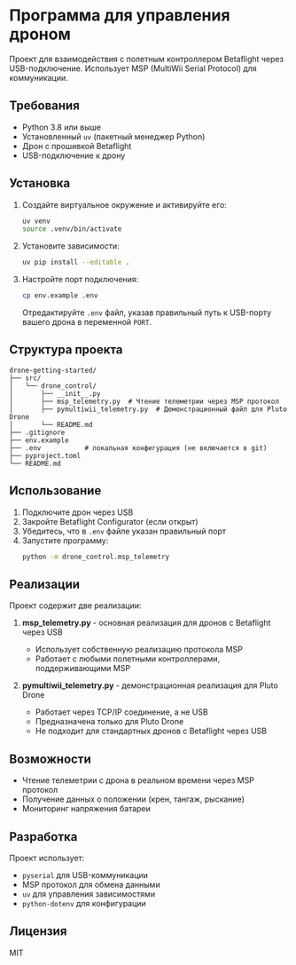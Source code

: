 # Программа для управления дроном

Проект для взаимодействия с полетным контроллером Betaflight через USB-подключение. Использует MSP (MultiWii Serial Protocol) для коммуникации.

## Требования

- Python 3.8 или выше
- Установленный `uv` (пакетный менеджер Python)
- Дрон с прошивкой Betaflight
- USB-подключение к дрону

## Установка

1. Создайте виртуальное окружение и активируйте его:
   ```bash
   uv venv
   source .venv/bin/activate
   ```

2. Установите зависимости:
   ```bash
   uv pip install --editable .
   ```

3. Настройте порт подключения:
   ```bash
   cp env.example .env
   ```
   Отредактируйте `.env` файл, указав правильный путь к USB-порту вашего дрона в переменной `PORT`.

## Структура проекта

```
drone-getting-started/
├── src/
│   └── drone_control/
│       ├── __init__.py
│       ├── msp_telemetry.py  # Чтение телеметрии через MSP протокол
│       ├── pymultiwii_telemetry.py  # Демонстрационный файл для Pluto Drone
│       └── README.md
├── .gitignore
├── env.example
├── .env           # локальная конфигурация (не включается в git)
├── pyproject.toml
└── README.md
```

## Использование

1. Подключите дрон через USB
2. Закройте Betaflight Configurator (если открыт)
3. Убедитесь, что в `.env` файле указан правильный порт
4. Запустите программу:
   ```bash
   python -m drone_control.msp_telemetry
   ```

## Реализации

Проект содержит две реализации:

1. **msp_telemetry.py** - основная реализация для дронов с Betaflight через USB
   - Использует собственную реализацию протокола MSP
   - Работает с любыми полетными контроллерами, поддерживающими MSP

2. **pymultiwii_telemetry.py** - демонстрационная реализация для Pluto Drone
   - Работает через TCP/IP соединение, а не USB
   - Предназначена только для Pluto Drone
   - Не подходит для стандартных дронов с Betaflight через USB

## Возможности

- Чтение телеметрии с дрона в реальном времени через MSP протокол
- Получение данных о положении (крен, тангаж, рыскание)
- Мониторинг напряжения батареи

## Разработка

Проект использует:
- `pyserial` для USB-коммуникации
- MSP протокол для обмена данными
- `uv` для управления зависимостями
- `python-dotenv` для конфигурации

## Лицензия

MIT
